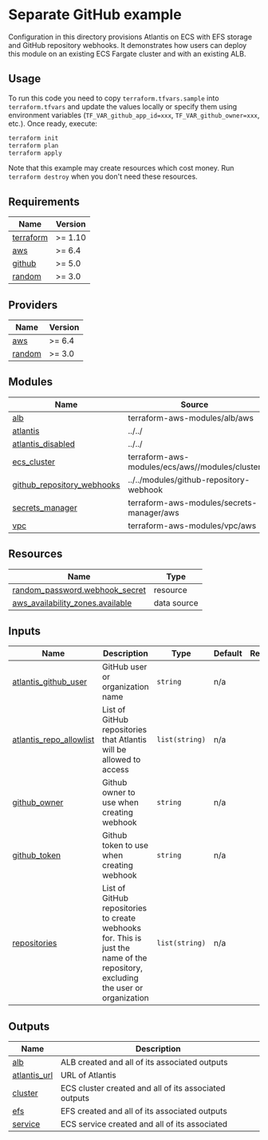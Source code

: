 # Separate GitHub example

Configuration in this directory provisions Atlantis on ECS with EFS storage and GitHub repository webhooks. It demonstrates how users can deploy this module on an existing ECS Fargate cluster and with an existing ALB.

## Usage

To run this code you need to copy `terraform.tfvars.sample` into `terraform.tfvars` and update the values locally or specify them using environment variables (`TF_VAR_github_app_id=xxx`, `TF_VAR_github_owner=xxx`, etc.). Once ready, execute:

```bash
terraform init
terraform plan
terraform apply
```

Note that this example may create resources which cost money. Run `terraform destroy` when you don't need these resources.

<!-- BEGIN_TF_DOCS -->
## Requirements

| Name | Version |
|------|---------|
| <a name="requirement_terraform"></a> [terraform](#requirement\_terraform) | >= 1.10 |
| <a name="requirement_aws"></a> [aws](#requirement\_aws) | >= 6.4 |
| <a name="requirement_github"></a> [github](#requirement\_github) | >= 5.0 |
| <a name="requirement_random"></a> [random](#requirement\_random) | >= 3.0 |

## Providers

| Name | Version |
|------|---------|
| <a name="provider_aws"></a> [aws](#provider\_aws) | >= 6.4 |
| <a name="provider_random"></a> [random](#provider\_random) | >= 3.0 |

## Modules

| Name | Source | Version |
|------|--------|---------|
| <a name="module_alb"></a> [alb](#module\_alb) | terraform-aws-modules/alb/aws | 9.17.0 |
| <a name="module_atlantis"></a> [atlantis](#module\_atlantis) | ../../ | n/a |
| <a name="module_atlantis_disabled"></a> [atlantis\_disabled](#module\_atlantis\_disabled) | ../../ | n/a |
| <a name="module_ecs_cluster"></a> [ecs\_cluster](#module\_ecs\_cluster) | terraform-aws-modules/ecs/aws//modules/cluster | 6.1.1 |
| <a name="module_github_repository_webhooks"></a> [github\_repository\_webhooks](#module\_github\_repository\_webhooks) | ../../modules/github-repository-webhook | n/a |
| <a name="module_secrets_manager"></a> [secrets\_manager](#module\_secrets\_manager) | terraform-aws-modules/secrets-manager/aws | 1.3.1 |
| <a name="module_vpc"></a> [vpc](#module\_vpc) | terraform-aws-modules/vpc/aws | 6.0.1 |

## Resources

| Name | Type |
|------|------|
| [random_password.webhook_secret](https://registry.terraform.io/providers/hashicorp/random/latest/docs/resources/password) | resource |
| [aws_availability_zones.available](https://registry.terraform.io/providers/hashicorp/aws/latest/docs/data-sources/availability_zones) | data source |

## Inputs

| Name | Description | Type | Default | Required |
|------|-------------|------|---------|:--------:|
| <a name="input_atlantis_github_user"></a> [atlantis\_github\_user](#input\_atlantis\_github\_user) | GitHub user or organization name | `string` | n/a | yes |
| <a name="input_atlantis_repo_allowlist"></a> [atlantis\_repo\_allowlist](#input\_atlantis\_repo\_allowlist) | List of GitHub repositories that Atlantis will be allowed to access | `list(string)` | n/a | yes |
| <a name="input_github_owner"></a> [github\_owner](#input\_github\_owner) | Github owner to use when creating webhook | `string` | n/a | yes |
| <a name="input_github_token"></a> [github\_token](#input\_github\_token) | Github token to use when creating webhook | `string` | n/a | yes |
| <a name="input_repositories"></a> [repositories](#input\_repositories) | List of GitHub repositories to create webhooks for. This is just the name of the repository, excluding the user or organization | `list(string)` | n/a | yes |

## Outputs

| Name | Description |
|------|-------------|
| <a name="output_alb"></a> [alb](#output\_alb) | ALB created and all of its associated outputs |
| <a name="output_atlantis_url"></a> [atlantis\_url](#output\_atlantis\_url) | URL of Atlantis |
| <a name="output_cluster"></a> [cluster](#output\_cluster) | ECS cluster created and all of its associated outputs |
| <a name="output_efs"></a> [efs](#output\_efs) | EFS created and all of its associated outputs |
| <a name="output_service"></a> [service](#output\_service) | ECS service created and all of its associated |
<!-- END_TF_DOCS -->
